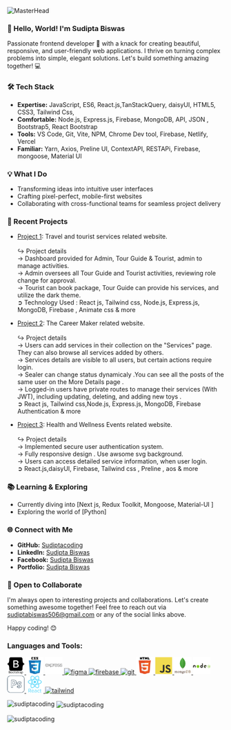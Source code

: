 ![MasterHead](https://miro.medium.com/v2/resize:fit:720/format:webp/1*b29pJKZqp6Jxb3rd9QlJiw.png)

### 👋 Hello, World! I'm Sudipta Biswas

Passionate frontend developer 🚀 with a knack for creating beautiful, responsive, and user-friendly web applications. I thrive on turning complex problems into simple, elegant solutions. Let's build something amazing together! 💻

### 🛠️ Tech Stack

- **Expertise:** JavaScript, ES6, React.js,TanStackQuery, daisyUI, HTML5, CSS3, Tailwind Css,
- **Comfortable:** Node.js, Express.js, Firebase, MongoDB, API, JSON , Bootstrap5, React Bootstrap
- **Tools:** VS Code, Git, Vite, NPM, Chrome Dev tool, Firebase, Netlify, Vercel
- **Familiar:** Yarn, Axios, Preline UI, ContextAPI, RESTAPi, Firebase, mongoose, Material UI

### 💡 What I Do

- Transforming ideas into intuitive user interfaces
- Crafting pixel-perfect, mobile-first websites
- Collaborating with cross-functional teams for seamless project delivery

### 🚀 Recent Projects

- [Project 1](https://chef-2894f.web.app/): Travel and tourist services related website. <br> <br>
↪ Project details <br>
   → Dashboard provided for Admin, Tour Guide & Tourist, admin to manage activities. <br>
   → Admin oversees all Tour Guide and Tourist activities, reviewing role change for approval. <br>
   → Tourist can book package, Tour Guide can provide his services, and utilize the dark theme. <br>
   ➲ Technology Used : React js, Tailwind css, Node.js, Express.js, MongoDB, Firebase , Animate css & more
   

- [Project 2](https://volentear-8e15a.web.app/): The Career Maker related website. <br> <br>
  ↪ Project details <br>
   → Users can add services in their collection on the "Services" page. They can also browse all services added by others. <br>
   → Services details are visible to all users, but certain actions require login. <br>
   → Sealer can change status dynamicaly .You can see all the posts of the same user on the More Details page . <br>
   → Logged-in users have private routes to manage their services (With JWT), including updating, deleting, and adding new toys . <br>
   ➲ React js, Tailwind css,Node.js, Express.js, MongoDB, Firebase Authentication & more


  
- [Project 3](https://assignment9-727d1.web.app/): Health and Wellness Events related website.<br> <br>
    ↪ Project details <br>
   → Implemented secure user authentication system. <br>
   → Fully responsive design . Use awsome svg background. <br>
   → Users can access detailed service information, when user login.<br>
   ➲ React.js,daisyUI, Firebase, Tailwind css , Preline , aos & more

### 📚 Learning & Exploring

- Currently diving into [Next js, Redux Toolkit, Mongoose, Material-UI ]
- Exploring the world of [Python]

### 🌐 Connect with Me

- **GitHub:** [Sudiptacoding](https://github.com/Sudiptacoding)
- **LinkedIn:** [Sudipta Biswas](https://www.linkedin.com/in/sudipta-biswas123/)
- **Facebook:** [Sudipta Biswas](https://www.facebook.com/sudipta.biswas.98837399/)
- **Portfolio:** [Sudipta Biswas](https://buj-al-arab-eafb9.web.app/)

### 🤝 Open to Collaborate

I'm always open to interesting projects and collaborations. Let's create something awesome together! Feel free to reach out via [sudiptabiswas506@gmail.com](sudiptabiswas506@gmail.com)  or any of the social links above.

Happy coding! 😊


<h3 align="left">Languages and Tools:</h3>
<p align="left"> <a href="https://getbootstrap.com" target="_blank" rel="noreferrer"> <img src="https://raw.githubusercontent.com/devicons/devicon/master/icons/bootstrap/bootstrap-plain-wordmark.svg" alt="bootstrap" width="40" height="40"/> </a> <a href="https://www.w3schools.com/css/" target="_blank" rel="noreferrer"> <img src="https://raw.githubusercontent.com/devicons/devicon/master/icons/css3/css3-original-wordmark.svg" alt="css3" width="40" height="40"/> </a> <a href="https://expressjs.com" target="_blank" rel="noreferrer"> <img src="https://raw.githubusercontent.com/devicons/devicon/master/icons/express/express-original-wordmark.svg" alt="express" width="40" height="40"/> </a> <a href="https://www.figma.com/" target="_blank" rel="noreferrer"> <img src="https://www.vectorlogo.zone/logos/figma/figma-icon.svg" alt="figma" width="40" height="40"/> </a> <a href="https://firebase.google.com/" target="_blank" rel="noreferrer"> <img src="https://www.vectorlogo.zone/logos/firebase/firebase-icon.svg" alt="firebase" width="40" height="40"/> </a> <a href="https://git-scm.com/" target="_blank" rel="noreferrer"> <img src="https://www.vectorlogo.zone/logos/git-scm/git-scm-icon.svg" alt="git" width="40" height="40"/> </a> <a href="https://www.w3.org/html/" target="_blank" rel="noreferrer"> <img src="https://raw.githubusercontent.com/devicons/devicon/master/icons/html5/html5-original-wordmark.svg" alt="html5" width="40" height="40"/> </a> <a href="https://developer.mozilla.org/en-US/docs/Web/JavaScript" target="_blank" rel="noreferrer"> <img src="https://raw.githubusercontent.com/devicons/devicon/master/icons/javascript/javascript-original.svg" alt="javascript" width="40" height="40"/> </a> <a href="https://www.mongodb.com/" target="_blank" rel="noreferrer"> <img src="https://raw.githubusercontent.com/devicons/devicon/master/icons/mongodb/mongodb-original-wordmark.svg" alt="mongodb" width="40" height="40"/> </a> <a href="https://nodejs.org" target="_blank" rel="noreferrer"> <img src="https://raw.githubusercontent.com/devicons/devicon/master/icons/nodejs/nodejs-original-wordmark.svg" alt="nodejs" width="40" height="40"/> </a> <a href="https://www.photoshop.com/en" target="_blank" rel="noreferrer"> <img src="https://raw.githubusercontent.com/devicons/devicon/master/icons/photoshop/photoshop-line.svg" alt="photoshop" width="40" height="40"/> </a> <a href="https://reactjs.org/" target="_blank" rel="noreferrer"> <img src="https://raw.githubusercontent.com/devicons/devicon/master/icons/react/react-original-wordmark.svg" alt="react" width="40" height="40"/> </a> <a href="https://tailwindcss.com/" target="_blank" rel="noreferrer"> <img src="https://www.vectorlogo.zone/logos/tailwindcss/tailwindcss-icon.svg" alt="tailwind" width="40" height="40"/> </a> </p>

<p><img align="left" src="https://github-readme-stats.vercel.app/api/top-langs?username=sudiptacoding&show_icons=true&locale=en&layout=compact" alt="sudiptacoding" /></p>

<p>&nbsp;<img align="center" src="https://github-readme-stats.vercel.app/api?username=sudiptacoding&show_icons=true&locale=en" alt="sudiptacoding" /></p>

<p><img align="center" src="https://github-readme-streak-stats.herokuapp.com/?user=sudiptacoding&" alt="sudiptacoding" /></p>
